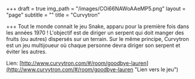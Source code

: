 +++
draft = true
img_path = "/images/COi66NAWoAAeMP5.png"
layout = "page"
subtitle = ""
title = "Curvytron"

+++
Tout le monde connait le jeu Snake, apparu pour la première fois dans les années 1970 ! L'objectif est de diriger un serpent qui doit manger des fruits (ou autres) dispersés sur un terrain. Sur le même principe, Curvytron est un jeu multijoueur où chaque personne devra diriger son serpent et éviter les autres.

Lien: [http://www.curvytron.com/#/room/goodbye-lauren](http://www.curvytron.com/#/room/goodbye-lauren "Lien vers le jeu")